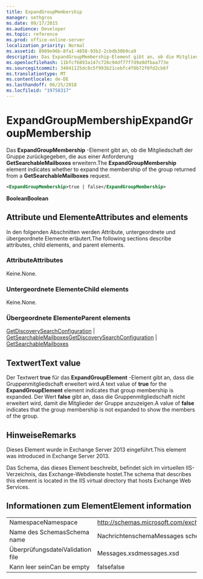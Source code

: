 ```yaml
---
title: ExpandGroupMembership
manager: sethgros
ms.date: 09/17/2015
ms.audience: Developer
ms.topic: reference
ms.prod: office-online-server
localization_priority: Normal
ms.assetid: 8989e96b-8fa1-4858-93b2-2cbdb30b9ca9
description: Das ExpandGroupMembership-Element gibt an, ob die Mitgliedschaft der Gruppe zurückgegeben, die aus einer Anforderung GetSearchableMailboxes erweitern.
ms.openlocfilehash: 11bfcf6893a147c726c94df77f7d9a9dfbaa773e
ms.sourcegitcommit: 34041125dc8c5f993b21cebfc4f8b72f0fd2cb6f
ms.translationtype: MT
ms.contentlocale: de-DE
ms.lasthandoff: 06/25/2018
ms.locfileid: "19758317"
---
```

# <a name="expandgroupmembership"></a><span data-ttu-id="7bac7-103">ExpandGroupMembership</span><span class="sxs-lookup"><span data-stu-id="7bac7-103">ExpandGroupMembership</span></span>

<span data-ttu-id="7bac7-104">Das **ExpandGroupMembership** -Element gibt an, ob die Mitgliedschaft der Gruppe zurückgegeben, die aus einer Anforderung **GetSearchableMailboxes** erweitern.</span><span class="sxs-lookup"><span data-stu-id="7bac7-104">The **ExpandGroupMembership** element indicates whether to expand the membership of the group returned from a **GetSearchableMailboxes** request.</span></span> 
  
```XML
<ExpandGroupMembership>true | false</ExpandGroupMembership>
```

 <span data-ttu-id="7bac7-105">**Boolean**</span><span class="sxs-lookup"><span data-stu-id="7bac7-105">**Boolean**</span></span>
## <a name="attributes-and-elements"></a><span data-ttu-id="7bac7-106">Attribute und Elemente</span><span class="sxs-lookup"><span data-stu-id="7bac7-106">Attributes and elements</span></span>

<span data-ttu-id="7bac7-107">In den folgenden Abschnitten werden Attribute, untergeordnete und übergeordnete Elemente erläutert.</span><span class="sxs-lookup"><span data-stu-id="7bac7-107">The following sections describe attributes, child elements, and parent elements.</span></span>
  
### <a name="attributes"></a><span data-ttu-id="7bac7-108">Attribute</span><span class="sxs-lookup"><span data-stu-id="7bac7-108">Attributes</span></span>

<span data-ttu-id="7bac7-109">Keine.</span><span class="sxs-lookup"><span data-stu-id="7bac7-109">None.</span></span>
  
### <a name="child-elements"></a><span data-ttu-id="7bac7-110">Untergeordnete Elemente</span><span class="sxs-lookup"><span data-stu-id="7bac7-110">Child elements</span></span>

<span data-ttu-id="7bac7-111">Keine.</span><span class="sxs-lookup"><span data-stu-id="7bac7-111">None.</span></span>
  
### <a name="parent-elements"></a><span data-ttu-id="7bac7-112">Übergeordnete Elemente</span><span class="sxs-lookup"><span data-stu-id="7bac7-112">Parent elements</span></span>

<span data-ttu-id="7bac7-113">[GetDiscoverySearchConfiguration](getdiscoverysearchconfiguration.md) | [GetSearchableMailboxes](getsearchablemailboxes.md)</span><span class="sxs-lookup"><span data-stu-id="7bac7-113">[GetDiscoverySearchConfiguration](getdiscoverysearchconfiguration.md) | [GetSearchableMailboxes](getsearchablemailboxes.md)</span></span>
  
## <a name="text-value"></a><span data-ttu-id="7bac7-114">Textwert</span><span class="sxs-lookup"><span data-stu-id="7bac7-114">Text value</span></span>

<span data-ttu-id="7bac7-115">Der Textwert **true** für das **ExpandGroupElement** -Element gibt an, dass die Gruppenmitgliedschaft erweitert wird.</span><span class="sxs-lookup"><span data-stu-id="7bac7-115">A text value of **true** for the **ExpandGroupElement** element indicates that group membership is expanded.</span></span> <span data-ttu-id="7bac7-116">Der Wert **false** gibt an, dass die Gruppenmitgliedschaft nicht erweitert wird, damit die Mitglieder der Gruppe anzuzeigen.</span><span class="sxs-lookup"><span data-stu-id="7bac7-116">A value of **false** indicates that the group membership is not expanded to show the members of the group.</span></span> 
  
## <a name="remarks"></a><span data-ttu-id="7bac7-117">Hinweise</span><span class="sxs-lookup"><span data-stu-id="7bac7-117">Remarks</span></span>

<span data-ttu-id="7bac7-118">Dieses Element wurde in Exchange Server 2013 eingeführt.</span><span class="sxs-lookup"><span data-stu-id="7bac7-118">This element was introduced in Exchange Server 2013.</span></span>
  
<span data-ttu-id="7bac7-119">Das Schema, das dieses Element beschreibt, befindet sich im virtuellen IIS-Verzeichnis, das Exchange-Webdienste hostet.</span><span class="sxs-lookup"><span data-stu-id="7bac7-119">The schema that describes this element is located in the IIS virtual directory that hosts Exchange Web Services.</span></span>
  
## <a name="element-information"></a><span data-ttu-id="7bac7-120">Informationen zum Element</span><span class="sxs-lookup"><span data-stu-id="7bac7-120">Element information</span></span>

|||
|:-----|:-----|
|<span data-ttu-id="7bac7-121">Namespace</span><span class="sxs-lookup"><span data-stu-id="7bac7-121">Namespace</span></span>  <br/> |http://schemas.microsoft.com/exchange/services/2006/messages  <br/> |
|<span data-ttu-id="7bac7-122">Name des Schemas</span><span class="sxs-lookup"><span data-stu-id="7bac7-122">Schema name</span></span>  <br/> |<span data-ttu-id="7bac7-123">Nachrichtenschema</span><span class="sxs-lookup"><span data-stu-id="7bac7-123">Messages schema</span></span>  <br/> |
|<span data-ttu-id="7bac7-124">Überprüfungsdatei</span><span class="sxs-lookup"><span data-stu-id="7bac7-124">Validation file</span></span>  <br/> |<span data-ttu-id="7bac7-125">Messages.xsd</span><span class="sxs-lookup"><span data-stu-id="7bac7-125">messages.xsd</span></span>  <br/> |
|<span data-ttu-id="7bac7-126">Kann leer sein</span><span class="sxs-lookup"><span data-stu-id="7bac7-126">Can be empty</span></span>  <br/> |<span data-ttu-id="7bac7-127">false</span><span class="sxs-lookup"><span data-stu-id="7bac7-127">false</span></span>  <br/> |
   

